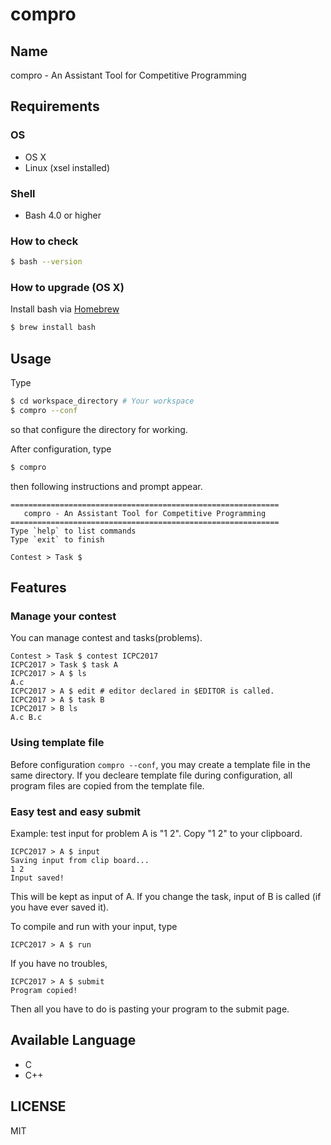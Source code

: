 # compro

## Name
compro - An Assistant Tool for Competitive Programming

## Requirements
### OS
- OS X
- Linux (xsel installed)

### Shell
- Bash 4.0 or higher

### How to check
```sh
$ bash --version
```
### How to upgrade (OS X)
Install bash via [Homebrew](https://brew.sh/)
```sh
$ brew install bash
```

## Usage
Type
```sh
$ cd workspace_directory # Your workspace
$ compro --conf
```
so that configure the directory for working.

After configuration, type

```sh
$ compro
```
then following instructions and prompt appear.
```
============================================================
   compro - An Assistant Tool for Competitive Programming
============================================================
Type `help` to list commands
Type `exit` to finish

Contest > Task $ 
```

## Features
### Manage your contest
You can manage contest and tasks(problems).
```
Contest > Task $ contest ICPC2017
ICPC2017 > Task $ task A
ICPC2017 > A $ ls
A.c
ICPC2017 > A $ edit # editor declared in $EDITOR is called.
ICPC2017 > A $ task B
ICPC2017 > B ls
A.c B.c
```

### Using template file
Before configuration `compro --conf`, you may create a template file in the same directory.
If you decleare template file during configuration, all program files are copied from the template file.

### Easy test and easy submit
Example: test input for problem A is "1 2".
Copy "1 2" to your clipboard.
```
ICPC2017 > A $ input
Saving input from clip board...
1 2
Input saved!
```
This will be kept as input of A.
If you change the task, input of B is called (if you have ever saved it).

To compile and run with your input, type
```
ICPC2017 > A $ run
```

If you have no troubles,
```
ICPC2017 > A $ submit
Program copied!
```

Then all you have to do is pasting your program to the submit page.

## Available Language
- C
- C++

## LICENSE
MIT
